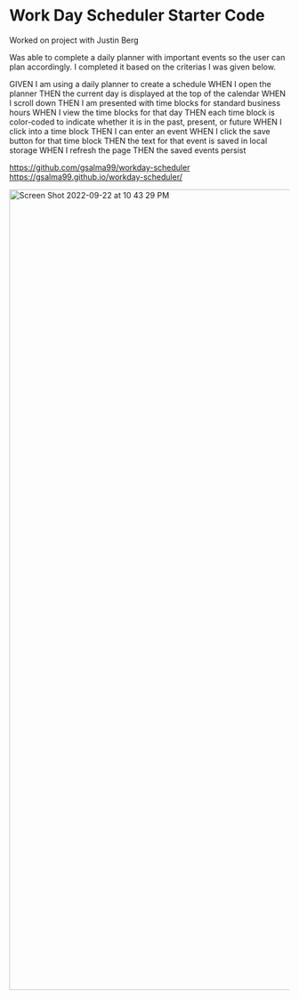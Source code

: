 # Work Day Scheduler Starter Code

Worked on project with Justin Berg

Was able to complete a daily planner with important events so the user can plan accordingly. I completed it based on the criterias I was given below. 

GIVEN I am using a daily planner to create a schedule
WHEN I open the planner
THEN the current day is displayed at the top of the calendar
WHEN I scroll down
THEN I am presented with time blocks for standard business hours
WHEN I view the time blocks for that day
THEN each time block is color-coded to indicate whether it is in the past, present, or future
WHEN I click into a time block
THEN I can enter an event
WHEN I click the save button for that time block
THEN the text for that event is saved in local storage
WHEN I refresh the page
THEN the saved events persist


https://github.com/gsalma99/workday-scheduler
https://gsalma99.github.io/workday-scheduler/


<img width="1440" alt="Screen Shot 2022-09-22 at 10 43 29 PM" src="https://user-images.githubusercontent.com/110579963/191888650-6147eef4-cb14-4d90-a671-9a973642dfa1.png">
